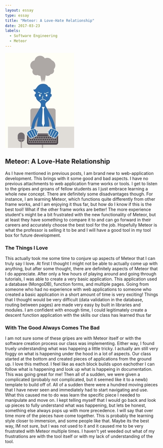 ```yaml
---
layout: essay
type: essay
title: "Meteor: A Love-Hate Relationship"
date: 2017-03-23
labels:
  - Software Engineering
  - Meteor
---
```

<img class="ui medium centered rounded image" src="../images/frustration.jpg">

## Meteor: A Love-Hate Relationship

As I have mentioned in previous posts, I am brand new to web-application development. This brings with it some good and bad aspects. I have no previous attachments to web application frame works or tools. I get to listen to the gripes and groans of fellow students as I just embrace learning a whole new concept. There are definitely some disadvantages though. For instance, I am learning Meteor, which functions quite differently from other frame works, and I am enjoying it thus far, but how do I know if this is the best tool! What if the other frame works are better! The more experience student's might be a bit frustrated with the new functionality of Meteor, but at least they have something to compare it to and can go forward in their careers and accurately choose the best tool for the job. Hopefully Meteor is what the professor is selling it to be and I will have a good tool in my tool box for future development.

### The Things I Love

This actually took me some time to conjure up aspects of Meteor that I can truly say I love. At first I thought I might not be able to actually come up with anything, but after some thought, there are definitely aspects of Meteor that I do appreciate. After only a few hours of playing around and going through tutorials, I was able to create a very basic application. This application used a database (MongoDB), function forms, and multiple pages. Going from someone who had no experience with web applications to someone who created a basic application in a short amount of time is very exciting! Things that I thought would be very difficult (data validation in the database, routing between pages) are made very easy by built in libraries and modules. I am confident with enough time, I could legitimately create a descent function application with the skills our class has learned thus far

### With The Good Always Comes The Bad

I am not sure some of these gripes are with Meteor itself or with the software creation process our class was implementing. Either way, I found truely understanding what was happeing a little tricky. I actually am still very foggy on what is happening under the hood in a lot of aspects. Our class started at the bottom and created pieces of applications from the ground up. I love this method. I feel like as each block builds upon eachother I can follow what is happening and look up what is happeing in documentation. This was going great for me! Then all of a sudden, we were given a complicated (probably not complicated, but it seemed like it to a newb) template to build off of. All of a sudden there were a hundred moving pieces that I have never seen and immediately had to start navigating and use. What this caused me to do was learn the specific piece I needed to manipulate and move on. I kept telling myself that I would go back and look up pieces to fully understand what was happening, but lets be honest, something else always pops up with more precedence. I will say that over time more of the pieces have come together. This is probably the learning style closer to immersion, and some people like that. Maybe its the best way, IM not sure, but I was not used to it and it caused me to be very frustrated with Meteor multiple times. I haven't yet weeded out what of my frustrations are with the tool itself or with my lack of understanding of the tool. 

